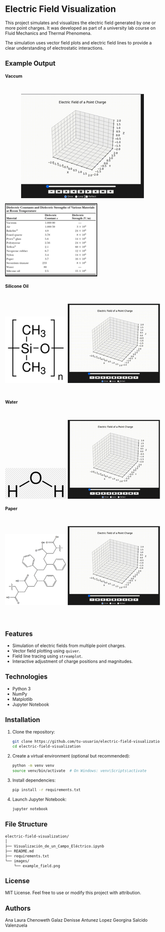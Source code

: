 # Electric Field Visualization

This project simulates and visualizes the electric field generated by one or more point charges. It was developed as part of a university lab course on Fluid Mechanics and Thermal Phenomena.

The simulation uses vector field plots and electric field lines to provide a clear understanding of electrostatic interactions.

## Example Output

<h4>Vaccum</h4>
<br>
<p align="center">
  <img src="img/animations/vaccum.gif" alt="Empty field" width="400">
</p>

<img src="img/diaelectric-constants.png" alt="Diaelectric constants" width="300">

<h4>Silicone Oil</h4>
<br>
<p align="center">
  <img src="img/compounds/silicone-oil-compound.png" alt="Empty field" width="200">
  <img src="img/animations/silicone-oil.gif" alt="Empty field" width="300">
</p>
<br>

<h4>Water</h4>
<br>
<p align="center">
  <img src="img/compounds/water-compound.png" alt="Empty field" width="200">
  <img src="img/animations/water.gif" alt="Empty field" width="300">
</p>

<h4>Paper</h4>
<br>
<p align="center">
  <img src="img/compounds/paper-compound.png" alt="Empty field" width="200">
  <img src="img/animations/paper.gif" alt="Empty field" width="300">
</p>
<br>
<br>

## Features

- Simulation of electric fields from multiple point charges.
- Vector field plotting using `quiver`.
- Field line tracing using `streamplot`.
- Interactive adjustment of charge positions and magnitudes.

## Technologies

- Python 3
- NumPy
- Matplotlib
- Jupyter Notebook

## Installation

1. Clone the repository:
   ```bash
   git clone https://github.com/tu-usuario/electric-field-visualization.git
   cd electric-field-visualization
   ```

2. Create a virtual environment (optional but recommended):
   ```bash
   python -m venv venv
   source venv/bin/activate  # On Windows: venv\Scripts\activate
   ```

3. Install dependencies:
   ```bash
   pip install -r requirements.txt
   ```

4. Launch Jupyter Notebook:
   ```bash
   jupyter notebook
   ```

## File Structure

```
electric-field-visualization/
│
├── Visualización_de_un_Campo_Eléctrico.ipynb
├── README.md
├── requirements.txt
└── images/
    └── example_field.png
```

## License

MIT License. Feel free to use or modify this project with attribution.

## Authors
Ana Laura Chenoweth Galaz
Denisse Antunez Lopez
Georgina Salcido Valenzuela
